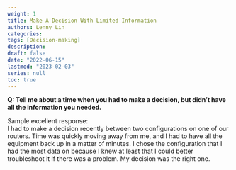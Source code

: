 ```yaml
---
weight: 1
title: Make A Decision With Limited Information
authors: Lenny Lin
categories: 
tags: [Decision-making]
description: 
draft: false
date: "2022-06-15"
lastmod: "2023-02-03"
series: null
toc: true
---
```



**Q: Tell me about a time when you had to make a decision, but didn’t have all the information you needed.**

Sample excellent response:  
I had to make a decision recently between two configurations on one of our routers. Time was quickly moving away from me, and I had to have all the equipment back up in a matter of minutes. I chose the configuration that I had the most data on because I knew at least that I could better troubleshoot it if there was a problem. My decision was the right one.  
